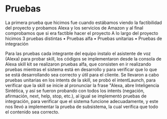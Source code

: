 # Pruebas
La primera prueba que hicimos fue cuando estábamos viendo la factibilidad del proyecto y probamos Alexa y los servicios de Amazon y al final comprobamos que si era factible hacer el proyecto
A lo largo del proyecto hicimos 3 pruebas distintas 
•	Pruebas alfa
•	Pruebas unitarias 
•	Pruebas de integración

Para las pruebas cada integrante del equipo instalo el asistente de voz (Alexa) para probar skill, los códigos se implementaron desde la consola de Alexa skill kit se realizaron pruebas alfa, que consisten en ir realizando pruebas mientras el sistema está en desarrollo y para verificar que lo que se está desarrollando sea correcto y útil para el cliente. Se llevaron a cabo pruebas unitarias en los intents de la skill, se probó el intentLaunch, para verificar que la skill se inicie al pronunciar la frase "Alexa, abre Inteligencia Sintética, y así se fueron probando con todos los intents (negación, afirmación, next, help, stop, etc.), al igual se implementó pruebas de integración, para verificar que el sistema funcione adecuadamente, y este nos llevó a implementar la prueba de subsistema, la cual verifica que todo el contenido sea correcto.